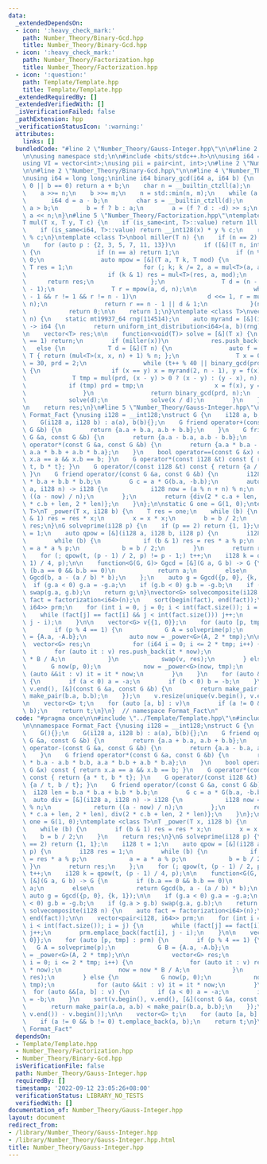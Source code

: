 ```yaml
---
data:
  _extendedDependsOn:
  - icon: ':heavy_check_mark:'
    path: Number_Theory/Binary-Gcd.hpp
    title: Number_Theory/Binary-Gcd.hpp
  - icon: ':heavy_check_mark:'
    path: Number_Theory/Factorization.hpp
    title: Number_Theory/Factorization.hpp
  - icon: ':question:'
    path: Template/Template.hpp
    title: Template/Template.hpp
  _extendedRequiredBy: []
  _extendedVerifiedWith: []
  _isVerificationFailed: false
  _pathExtension: hpp
  _verificationStatusIcon: ':warning:'
  attributes:
    links: []
  bundledCode: "#line 2 \"Number_Theory/Gauss-Integer.hpp\"\n\n#line 2 \"Template/Template.hpp\"\
    \n\nusing namespace std;\n\n#include <bits/stdc++.h>\n\nusing i64 = long long;\n\
    using VI = vector<int>;\nusing pii = pair<int, int>;\n#line 2 \"Number_Theory/Factorization.hpp\"\
    \n\n#line 2 \"Number_Theory/Binary-Gcd.hpp\"\n\n#line 4 \"Number_Theory/Binary-Gcd.hpp\"\
    \nusing i64 = long long;\ninline i64 binary_gcd(i64 a, i64 b) {\n    if (a ==\
    \ 0 || b == 0) return a + b;\n    char n = __builtin_ctzll(a);\n    char m = __builtin_ctzll(b);\n\
    \    a >>= n;\n    b >>= m;\n    n = std::min(n, m);\n    while (a != b) {\n \
    \       i64 d = a - b;\n        char s = __builtin_ctzll(d);\n        bool f =\
    \ a > b;\n        b = f ? b : a;\n        a = (f ? d : -d) >> s;\n    }\n    return\
    \ a << n;\n}\n#line 5 \"Number_Theory/Factorization.hpp\"\ntemplate <class T>\n\
    T mul(T x, T y, T c) {\n    if (is_same<int, T>::value) return 1ll * x * y % c;\n\
    \    if (is_same<i64, T>::value) return __int128(x) * y % c;\n    return x * y\
    \ % c;\n}\ntemplate <class T>\nbool miller(T n) {\n    if (n == 2) return 1;\n\
    \n    for (auto p : {2, 3, 5, 7, 11, 13})\n        if ([&](T n, int a) -> bool\
    \ {\n                if (n == a) return 1;\n                if (n % 2 == 0) return\
    \ 0;\n                auto mpow = [&](T a, T k, T mod) {\n                   \
    \ T res = 1;\n                    for (; k; k /= 2, a = mul<T>(a, a, mod))\n \
    \                       if (k & 1) res = mul<T>(res, a, mod);\n              \
    \      return res;\n                };\n                T d = (n - 1) >> __builtin_ctzll(n\
    \ - 1);\n                T r = mpow(a, d, n);\n\n                while (d < n\
    \ - 1 && r != 1 && r != n - 1)\n                    d <<= 1, r = mul<T>(r, r,\
    \ n);\n                return r == n - 1 || d & 1;\n            }(n, p) == 0)\n\
    \            return 0;\n\n    return 1;\n}\ntemplate <class T>\nvector<T> factorization(T\
    \ n) {\n    static mt19937_64 rng(114514);\n    auto myrand = [&](i64 a, i64 b)\
    \ -> i64 {\n        return uniform_int_distribution<i64>(a, b)(rng);\n    };\n\
    \n    vector<T> res;\n\n    function<void(T)> solve = [&](T x) {\n        if (x\
    \ == 1) return;\n        if (miller(x))\n            res.push_back(x);\n     \
    \   else {\n            T d = [&](T n) {\n                auto f = [&](T x) ->\
    \ T { return (mul<T>(x, x, n) + 1) % n; };\n                T x = 0, y = 0, t\
    \ = 30, prd = 2;\n                while (t++ % 40 || binary_gcd(prd, n) == 1)\
    \ {\n                    if (x == y) x = myrand(2, n - 1), y = f(x);\n       \
    \             T tmp = mul(prd, (x - y) > 0 ? (x - y) : (y - x), n);\n        \
    \            if (tmp) prd = tmp;\n                    x = f(x), y = f(f(y));\n\
    \                }\n                return binary_gcd(prd, n);\n            }(x);\n\
    \            solve(d);\n            solve(x / d);\n        }\n    };\n\n    solve(n);\n\
    \n    return res;\n}\n#line 5 \"Number_Theory/Gauss-Integer.hpp\"\n\nnamespace\
    \ Format_Fact {\nusing i128 = __int128;\nstruct G {\n    i128 a, b;\n    G(){};\n\
    \    G(i128 a, i128 b) : a(a), b(b){};\n    G friend operator+(const G &a, const\
    \ G &b) {\n        return {a.a + b.a, a.b + b.b};\n    }\n    G friend operator-(const\
    \ G &a, const G &b) {\n        return {a.a - b.a, a.b - b.b};\n    }\n    G friend\
    \ operator*(const G &a, const G &b) {\n        return {a.a * b.a - a.b * b.b,\
    \ a.a * b.b + a.b * b.a};\n    }\n    bool operator==(const G &x) const { return\
    \ x.a == a && x.b == b; }\n    G operator*(const i128 &t) const { return {a *\
    \ t, b * t}; }\n    G operator/(const i128 &t) const { return {a / t, b / t};\
    \ }\n    G friend operator/(const G &a, const G &b) {\n        i128 len = b.a\
    \ * b.a + b.b * b.b;\n        G c = a * G(b.a, -b.b);\n        auto div = [&](i128\
    \ a, i128 n) -> i128 {\n            i128 now = (a % n + n) % n;\n            return\
    \ ((a - now) / n);\n        };\n        return {div(2 * c.a + len, 2 * len), div(2\
    \ * c.b + len, 2 * len)};\n    }\n};\n\nstatic G one = G(1, 0);\ntemplate <class\
    \ T>\nT _power(T x, i128 b) {\n    T res = one;\n    while (b) {\n        if (b\
    \ & 1) res = res * x;\n        x = x * x;\n        b = b / 2;\n    }\n    return\
    \ res;\n}\nG solveprime(i128 p) {\n    if (p == 2) return {1, 1};\n    i128 t\
    \ = 1;\n    auto qpow = [&](i128 a, i128 b, i128 p) {\n        i128 res = 1;\n\
    \        while (b) {\n            if (b & 1) res = res * a % p;\n            a\
    \ = a * a % p;\n            b = b / 2;\n        }\n        return res;\n    };\n\
    \    for (; qpow(t, (p - 1) / 2, p) != p - 1;) t++;\n    i128 k = qpow(t, (p -\
    \ 1) / 4, p);\n\n    function<G(G, G)> Ggcd = [&](G a, G b) -> G {\n        if\
    \ (b.a == 0 && b.b == 0)\n            return a;\n        else\n            return\
    \ Ggcd(b, a - (a / b) * b);\n    };\n    auto g = Ggcd({p, 0}, {k, 1});\n\n  \
    \  if (g.a < 0) g.a = -g.a;\n    if (g.b < 0) g.b = -g.b;\n    if (g.a > g.b)\
    \ swap(g.a, g.b);\n    return g;\n}\nvector<G> solvecomposite(i128 n) {\n    auto\
    \ fact = factorization<i64>(n);\n    sort(begin(fact), end(fact));\n\n    vector<pair<i128,\
    \ i64>> prm;\n    for (int i = 0, j = 0; i < int(fact.size()); i = j) {\n    \
    \    while (fact[j] == fact[i] && j < int(fact.size())) j++;\n        prm.emplace_back(fact[i],\
    \ j - i);\n    }\n\n    vector<G> v{{1, 0}};\n    for (auto [p, tmp] : prm) {\n\
    \        if (p % 4 == 1) {\n            G A = solveprime(p);\n            G B\
    \ = {A.a, -A.b};\n            auto now = _power<G>(A, 2 * tmp);\n\n          \
    \  vector<G> res;\n            for (i64 i = 0; i <= 2 * tmp; i++) {\n        \
    \        for (auto it : v) res.push_back(it * now);\n                now = now\
    \ * B / A;\n            }\n            swap(v, res);\n        } else {\n     \
    \       G now(p, 0);\n            now = _power<G>(now, tmp);\n            for\
    \ (auto &&it : v) it = it * now;\n        }\n    }\n    for (auto &&[a, b] : v)\
    \ {\n        if (a < 0) a = -a;\n        if (b < 0) b = -b;\n    }\n    sort(v.begin(),\
    \ v.end(), [&](const G &a, const G &b) {\n        return make_pair(a.a, a.b) <\
    \ make_pair(b.a, b.b);\n    });\n    v.resize(unique(v.begin(), v.end()) - v.begin());\n\
    \n    vector<G> t;\n    for (auto [a, b] : v)\n        if (a != 0 && b != 0) t.emplace_back(a,\
    \ b);\n    return t;\n}\n}  // namespace Format_Fact\n"
  code: "#pragma once\n\n#include \"../Template/Template.hpp\"\n#include \"Factorization.hpp\"\
    \n\nnamespace Format_Fact {\nusing i128 = __int128;\nstruct G {\n    i128 a, b;\n\
    \    G(){};\n    G(i128 a, i128 b) : a(a), b(b){};\n    G friend operator+(const\
    \ G &a, const G &b) {\n        return {a.a + b.a, a.b + b.b};\n    }\n    G friend\
    \ operator-(const G &a, const G &b) {\n        return {a.a - b.a, a.b - b.b};\n\
    \    }\n    G friend operator*(const G &a, const G &b) {\n        return {a.a\
    \ * b.a - a.b * b.b, a.a * b.b + a.b * b.a};\n    }\n    bool operator==(const\
    \ G &x) const { return x.a == a && x.b == b; }\n    G operator*(const i128 &t)\
    \ const { return {a * t, b * t}; }\n    G operator/(const i128 &t) const { return\
    \ {a / t, b / t}; }\n    G friend operator/(const G &a, const G &b) {\n      \
    \  i128 len = b.a * b.a + b.b * b.b;\n        G c = a * G(b.a, -b.b);\n      \
    \  auto div = [&](i128 a, i128 n) -> i128 {\n            i128 now = (a % n + n)\
    \ % n;\n            return ((a - now) / n);\n        };\n        return {div(2\
    \ * c.a + len, 2 * len), div(2 * c.b + len, 2 * len)};\n    }\n};\n\nstatic G\
    \ one = G(1, 0);\ntemplate <class T>\nT _power(T x, i128 b) {\n    T res = one;\n\
    \    while (b) {\n        if (b & 1) res = res * x;\n        x = x * x;\n    \
    \    b = b / 2;\n    }\n    return res;\n}\nG solveprime(i128 p) {\n    if (p\
    \ == 2) return {1, 1};\n    i128 t = 1;\n    auto qpow = [&](i128 a, i128 b, i128\
    \ p) {\n        i128 res = 1;\n        while (b) {\n            if (b & 1) res\
    \ = res * a % p;\n            a = a * a % p;\n            b = b / 2;\n       \
    \ }\n        return res;\n    };\n    for (; qpow(t, (p - 1) / 2, p) != p - 1;)\
    \ t++;\n    i128 k = qpow(t, (p - 1) / 4, p);\n\n    function<G(G, G)> Ggcd =\
    \ [&](G a, G b) -> G {\n        if (b.a == 0 && b.b == 0)\n            return\
    \ a;\n        else\n            return Ggcd(b, a - (a / b) * b);\n    };\n   \
    \ auto g = Ggcd({p, 0}, {k, 1});\n\n    if (g.a < 0) g.a = -g.a;\n    if (g.b\
    \ < 0) g.b = -g.b;\n    if (g.a > g.b) swap(g.a, g.b);\n    return g;\n}\nvector<G>\
    \ solvecomposite(i128 n) {\n    auto fact = factorization<i64>(n);\n    sort(begin(fact),\
    \ end(fact));\n\n    vector<pair<i128, i64>> prm;\n    for (int i = 0, j = 0;\
    \ i < int(fact.size()); i = j) {\n        while (fact[j] == fact[i] && j < int(fact.size()))\
    \ j++;\n        prm.emplace_back(fact[i], j - i);\n    }\n\n    vector<G> v{{1,\
    \ 0}};\n    for (auto [p, tmp] : prm) {\n        if (p % 4 == 1) {\n         \
    \   G A = solveprime(p);\n            G B = {A.a, -A.b};\n            auto now\
    \ = _power<G>(A, 2 * tmp);\n\n            vector<G> res;\n            for (i64\
    \ i = 0; i <= 2 * tmp; i++) {\n                for (auto it : v) res.push_back(it\
    \ * now);\n                now = now * B / A;\n            }\n            swap(v,\
    \ res);\n        } else {\n            G now(p, 0);\n            now = _power<G>(now,\
    \ tmp);\n            for (auto &&it : v) it = it * now;\n        }\n    }\n  \
    \  for (auto &&[a, b] : v) {\n        if (a < 0) a = -a;\n        if (b < 0) b\
    \ = -b;\n    }\n    sort(v.begin(), v.end(), [&](const G &a, const G &b) {\n \
    \       return make_pair(a.a, a.b) < make_pair(b.a, b.b);\n    });\n    v.resize(unique(v.begin(),\
    \ v.end()) - v.begin());\n\n    vector<G> t;\n    for (auto [a, b] : v)\n    \
    \    if (a != 0 && b != 0) t.emplace_back(a, b);\n    return t;\n}\n}  // namespace\
    \ Format_Fact"
  dependsOn:
  - Template/Template.hpp
  - Number_Theory/Factorization.hpp
  - Number_Theory/Binary-Gcd.hpp
  isVerificationFile: false
  path: Number_Theory/Gauss-Integer.hpp
  requiredBy: []
  timestamp: '2022-09-12 23:05:26+08:00'
  verificationStatus: LIBRARY_NO_TESTS
  verifiedWith: []
documentation_of: Number_Theory/Gauss-Integer.hpp
layout: document
redirect_from:
- /library/Number_Theory/Gauss-Integer.hpp
- /library/Number_Theory/Gauss-Integer.hpp.html
title: Number_Theory/Gauss-Integer.hpp
---
```

